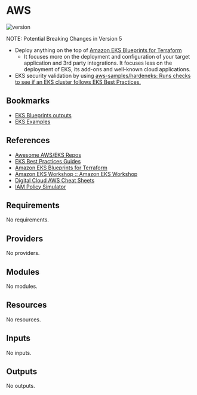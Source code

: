 # AWS

![version](https://img.shields.io/badge/version-v4.20.0-blue)

NOTE: Potential Breaking Changes in Version 5

- Deploy anything on the top of [Amazon EKS Blueprints for Terraform](https://aws-ia.github.io/terraform-aws-eks-blueprints/)
  - It focuses more on the deployment and configuration of your target application and 3rd party integrations. It focuses less on the deployment of EKS, its add-ons and well-known cloud applications.
- EKS security validation by using [aws-samples/hardeneks: Runs checks to see if an EKS cluster follows EKS Best Practices.](https://github.com/aws-samples/hardeneks)

## Bookmarks

- [EKS Blueprints outputs](https://github.com/aws-ia/terraform-aws-eks-blueprints/blob/main/outputs.tf)
- [EKS Examples](https://github.com/aws-ia/terraform-aws-eks-blueprints/tree/main/examples)

## References

- [Awesome AWS/EKS Repos](https://github.com/stars/carlosrodlop/lists/aws-eks)
- [EKS Best Practices Guides](https://aws.github.io/aws-eks-best-practices/)
- [Amazon EKS Blueprints for Terraform](https://aws-ia.github.io/terraform-aws-eks-blueprints/)
- [Amazon EKS Workshop :: Amazon EKS Workshop](https://www.eksworkshop.com/)
- [Digital Cloud AWS Cheat Sheets](https://digitalcloud.training/aws-cheat-sheets/)
- [IAM Policy Simulator](https://policysim.aws.amazon.com/home/index.jsp?#)
<!-- BEGINNING OF PRE-COMMIT-TERRAFORM DOCS HOOK -->
## Requirements

No requirements.

## Providers

No providers.

## Modules

No modules.

## Resources

No resources.

## Inputs

No inputs.

## Outputs

No outputs.
<!-- END OF PRE-COMMIT-TERRAFORM DOCS HOOK -->
